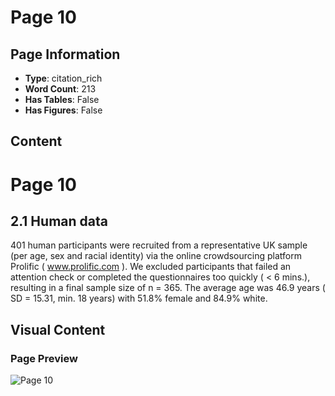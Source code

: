 # Page 10

## Page Information

- **Type**: citation_rich
- **Word Count**: 213
- **Has Tables**: False
- **Has Figures**: False

## Content

# Page 10

## 2.1 Human data

401 human participants were recruited from a representative UK sample (per age, sex and racial identity) via the online crowdsourcing platform Prolific ( www.prolific.com ). We excluded participants that failed an attention check or completed the questionnaires too quickly ( < 6 mins.), resulting in a final sample size of n = 365. The average age was 46.9 years ( SD = 15.31, min. 18 years) with 51.8% female and 84.9% white.

## Visual Content

### Page Preview

![Page 10](/projects/nmn/images/Cognitive_phantoms_in_LLMs_through_the_lens_of_latent_variables_page_10.png)

